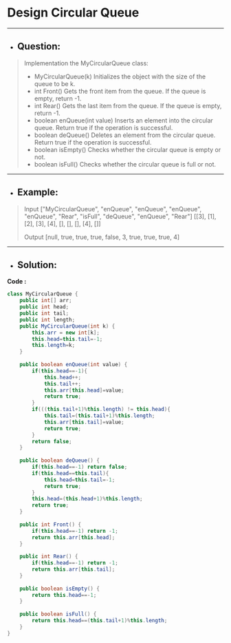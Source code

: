 # Design Circular Queue
--- 
- ## Question:
> Implementation the MyCircularQueue class:
> 
>- MyCircularQueue(k) Initializes the object with the size of the queue to be k.
>- int Front() Gets the front item from the queue. If the queue is empty, return -1.
>- int Rear() Gets the last item from the queue. If the queue is empty, return -1.
>- boolean enQueue(int value) Inserts an element into the circular queue. Return true if the operation is successful.
>- boolean deQueue() Deletes an element from the circular queue. Return true if the operation is successful.
>- boolean isEmpty() Checks whether the circular queue is empty or not.
>- boolean isFull() Checks whether the circular queue is full or not.
---
- ## Example:
> Input
["MyCircularQueue", "enQueue", "enQueue", "enQueue", "enQueue", "Rear", "isFull", "deQueue", "enQueue", "Rear"]
[[3], [1], [2], [3], [4], [], [], [], [4], []]
> 
> Output
[null, true, true, true, false, 3, true, true, true, 4]
---
- ## Solution:
**Code :**
```java
class MyCircularQueue {
    public int[] arr;
    public int head;
    public int tail;
    public int length;
    public MyCircularQueue(int k) {
        this.arr = new int[k];
        this.head=this.tail=-1;
        this.length=k;
    }
    
    public boolean enQueue(int value) {
        if(this.head==-1){
            this.head++;
            this.tail++;
            this.arr[this.head]=value;
            return true;
        }
        if(((this.tail+1)%this.length) != this.head){
            this.tail=(this.tail+1)%this.length;
            this.arr[this.tail]=value;
            return true;
        }
        return false;            
    }
    
    public boolean deQueue() {
        if(this.head==-1) return false;
        if(this.head==this.tail){
            this.head=this.tail=-1;
            return true;
        }
        this.head=(this.head+1)%this.length;
        return true;
    }
    
    public int Front() {
        if(this.head==-1) return -1;
        return this.arr[this.head];
    }
    
    public int Rear() {
        if(this.head==-1) return -1;
        return this.arr[this.tail];
    }
    
    public boolean isEmpty() {
        return this.head==-1;
    }
    
    public boolean isFull() {
        return this.head==(this.tail+1)%this.length;
    }
}
